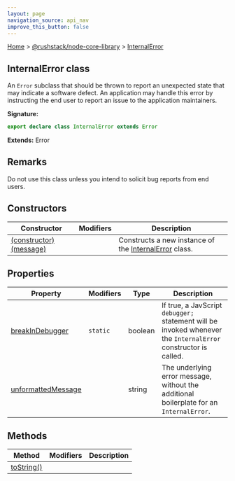 ```yaml
---
layout: page
navigation_source: api_nav
improve_this_button: false
---
```



[Home](./index.md) &gt; [@rushstack/node-core-library](./node-core-library.md) &gt; [InternalError](./node-core-library.internalerror.md)

## InternalError class

An `Error` subclass that should be thrown to report an unexpected state that may indicate a software defect. An application may handle this error by instructing the end user to report an issue to the application maintainers.

<b>Signature:</b>

```typescript
export declare class InternalError extends Error
```
<b>Extends:</b> Error

## Remarks

Do not use this class unless you intend to solicit bug reports from end users.

## Constructors

|  Constructor | Modifiers | Description |
|  --- | --- | --- |
|  [(constructor)(message)](./node-core-library.internalerror._constructor_.md) |  | Constructs a new instance of the [InternalError](./node-core-library.internalerror.md) class. |

## Properties

|  Property | Modifiers | Type | Description |
|  --- | --- | --- | --- |
|  [breakInDebugger](./node-core-library.internalerror.breakindebugger.md) | <code>static</code> | boolean | If true, a JavScript <code>debugger;</code> statement will be invoked whenever the <code>InternalError</code> constructor is called. |
|  [unformattedMessage](./node-core-library.internalerror.unformattedmessage.md) |  | string | The underlying error message, without the additional boilerplate for an <code>InternalError</code>. |

## Methods

|  Method | Modifiers | Description |
|  --- | --- | --- |
|  [toString()](./node-core-library.internalerror.tostring.md) |  |  |
